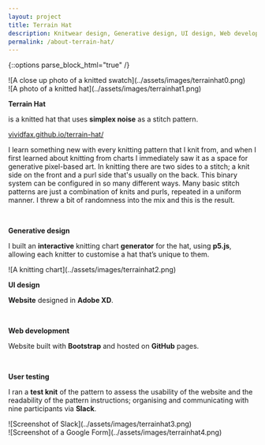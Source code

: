 ```yaml
---
layout: project
title: Terrain Hat
description: Knitwear design, Generative design, UI design, Web development
permalink: /about-terrain-hat/
---
```

{::options parse_block_html="true" /}

<div class="col-12 col-md-6 mb-3">
![A close up photo of a knitted swatch](../assets/images/terrainhat0.png)
</div>
<div class="col-12 col-md-6 mb-5">
![A photo of a knitted hat](../assets/images/terrainhat1.png)
</div>

<div class="col-12 offset-sm-0 col-md-8 offset-md-2 col-lg-6 offset-lg-3 vertical-center">

**Terrain Hat**

<div class="indent">

is a knitted hat that uses **simplex noise** as a stitch pattern.

[vividfax.github.io/terrain-hat/](https://vividfax.github.io/terrain-hat/)

I learn something new with every knitting pattern that I knit from, and when I first learned about knitting from charts I immediately saw it as a space for generative pixel-based art. In knitting there are two sides to a stitch; a knit side on the front and a purl side that's usually on the back. This binary system can be configured in so many different ways. Many basic stitch patterns are just a combination of knits and purls, repeated in a uniform manner. I threw a bit of randomness into the mix and this is the result.

</div><br>

**Generative design**<br>

<div class="indent">

I built an **interactive** knitting chart **generator** for the hat, using **p5.js**, allowing each knitter to customise a hat that’s unique to them.

</div>

</div>

<div class="col-12 my-5">
![A knitting chart](../assets/images/terrainhat2.png)
</div>

<div class="col-12 offset-sm-0 col-md-8 offset-md-2 col-lg-6 offset-lg-3 vertical-center">

**UI design**

<div class="indent">

**Website** designed in **Adobe XD**.

</div><br>

**Web development**<br>

<div class="indent">

Website built with **Bootstrap** and hosted on **GitHub** pages.

</div><br>

**User testing**<br>

<div class="indent">

I ran a **test knit** of the pattern to assess the usability of the website and the readability of the pattern instructions; organising and communicating with nine participants via **Slack**.

</div>

</div>

<div class="col-12 col-md-6 mt-5 mb-3">
![Screenshot of Slack](../assets/images/terrainhat3.png)
</div>
<div class="col-12 col-md-6 mt-md-5">
![Screenshot of a Google Form](../assets/images/terrainhat4.png)
</div>
